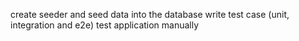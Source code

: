 create seeder and seed data into the database
write test case (unit, integration and e2e)
test application manually